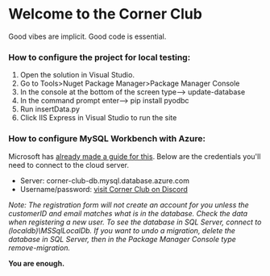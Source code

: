 # Welcome to the Corner Club

Good vibes are implicit. Good code is essential.

### How to configure the project for local testing:
1) Open the solution in Visual Studio.
2) Go to Tools>Nuget Package Manager>Package Manager Console
3) In the console at the bottom of the screen type--> update-database
4) In the command prompt enter--> pip install pyodbc
5) Run insertData.py
6) Click IIS Express in Visual Studio to run the site

### How to configure MySQL Workbench with Azure:

Microsoft has [already made a guide for this](https://docs.microsoft.com/en-us/azure/mysql/concepts-migrate-import-export). Below are the credentials you'll need to connect to the cloud server.

- Server: corner-club-db.mysql.database.azure.com
- Username/password: [visit Corner Club on Discord](https://discord.com/channels/879727306254463006/879727306254463009/889228310838648872)

*Note:
The registration form will not create an account for you unless the customerID and email matches what is in the database. Check the data when registering a new user.
To see the database in SQL Server, connect to (localdb)\MSSqlLocalDb. If you want to undo a migration, delete the database in SQL Server, then in the Package Manager Console type remove-migration.*


**You are enough.**
